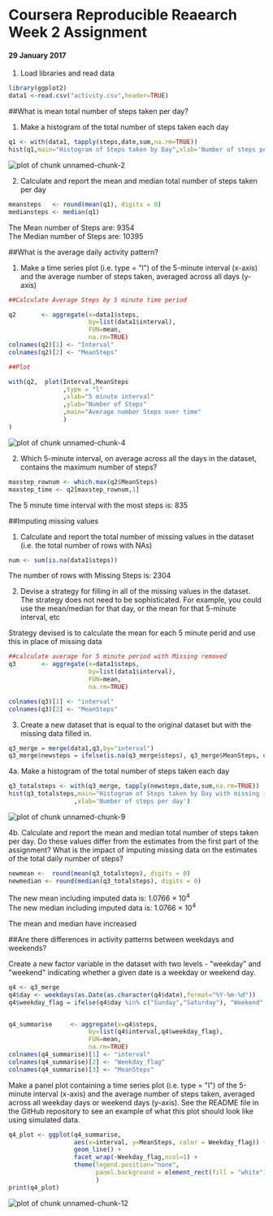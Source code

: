 # Coursera Reproducible Reaearch Week 2 Assignment
#### 29 January 2017

1. Load libraries and read data 


```r
library(ggplot2)
data1 <-read.csv("activity.csv",header=TRUE)
```

##What is mean total number of steps taken per day? 
1. Make a histogram of the total number of steps taken each day


```r
q1 <- with(data1, tapply(steps,date,sum,na.rm=TRUE))
hist(q1,main="Histogram of Steps taken by Day",xlab='Number of steps per day')
```

![plot of chunk unnamed-chunk-2](figure/unnamed-chunk-2-1.png)

2. Calculate and report the mean and median total number of steps taken per day


```r
meansteps   <- round(mean(q1), digits = 0)
mediansteps <- median(q1)
```

The Mean number of Steps are: 9354  
The Median number of Steps are: 10395  

##What is the average daily activity pattern?

1.  Make a time series plot (i.e. type = "l") of the 5-minute interval (x-axis) and the average number of steps taken, averaged across all days (y-axis)


```r
##Calculate Average Steps by 5 minute time period

q2       <- aggregate(x=data1$steps,
                      by=list(data1$interval),
                      FUN=mean,
                      na.rm=TRUE)
colnames(q2)[1] <- "Interval"
colnames(q2)[2] <- "MeanSteps"

##Plot

with(q2,  plot(Interval,MeanSteps
               ,type = "l"
               ,xlab="5 minute interval"
               ,ylab="Number of Steps"
               ,main="Average number Steps over time"
               )
)
```

![plot of chunk unnamed-chunk-4](figure/unnamed-chunk-4-1.png)


2.  Which 5-minute interval, on average across all the days in the dataset, contains the maximum number of steps?



```r
maxstep_rownum <- which.max(q2$MeanSteps)
maxstep_time <- q2[maxstep_rownum,1]
```

The 5 minute time interval with the most steps is: 835

##Imputing missing values

1. Calculate and report the total number of missing values in the dataset (i.e. the total number of rows with NAs)



```r
num <- sum(is.na(data1$steps))
```

The number of rows with Missing Steps is: 2304

2. Devise a strategy for filling in all of the missing values in the dataset. The strategy does not need to be sophisticated. For example, you could use the mean/median for that day, or the mean for that 5-minute interval, etc
  
Strategy devised is to calculate the mean for each 5 minute perid and use this in place of missing data



```r
##calculate average for 5 minute period with Missing removed
q3       <- aggregate(x=data1$steps,
                      by=list(data1$interval),
                      FUN=mean,
                      na.rm=TRUE)

colnames(q3)[1] <- "interval"
colnames(q3)[2] <- "MeanSteps"
```

3. Create a new dataset that is equal to the original dataset but with the missing data filled in.


```r
q3_merge = merge(data1,q3,by="interval")
q3_merge$newsteps = ifelse(is.na(q3_merge$steps), q3_merge$MeanSteps, q3_merge$steps)
```

4a. Make a histogram of the total number of steps taken each day 


```r
q3_totalsteps <- with(q3_merge, tapply(newsteps,date,sum,na.rm=TRUE))
hist(q3_totalsteps,main="Histogram of Steps taken by Day with missing imputed"
                  ,xlab='Number of steps per day')
```

![plot of chunk unnamed-chunk-9](figure/unnamed-chunk-9-1.png)

4b. Calculate and report the mean and median total number of steps taken per day. Do these values differ from the estimates from the first part of the assignment? What is the impact of imputing missing data on the estimates of the total daily number of steps?


```r
newmean <-  round(mean(q3_totalsteps), digits = 0)
newmedian <- round(median(q3_totalsteps), digits = 0)
```


The new mean including imputed data is: 1.0766 &times; 10<sup>4</sup>   
The new median including imputed data is: 1.0766 &times; 10<sup>4</sup>   

The mean and median have increased 

##Are there differences in activity patterns between weekdays and weekends?

Create a new factor variable in the dataset with two levels - "weekday" and "weekend" indicating whether a given date is a weekday or weekend day.


```r
q4 <- q3_merge
q4$day <- weekdays(as.Date(as.character(q4$date),format="%Y-%m-%d"))    
q4$weekday_flag = ifelse(q4$day %in% c("Sunday","Saturday"), "Weekend", "Weekday")


q4_summarise     <- aggregate(x=q4$steps,
                      by=list(q4$interval,q4$weekday_flag),
                      FUN=mean,
                      na.rm=TRUE)
colnames(q4_summarise)[1] <- "interval"
colnames(q4_summarise)[2] <- "Weekday_flag"
colnames(q4_summarise)[3] <- "MeanSteps"
```

Make a panel plot containing a time series plot (i.e. type = "l") of the 5-minute interval (x-axis) and the average number of steps taken, averaged across all weekday days or weekend days (y-axis). See the README file in the GitHub repository to see an example of what this plot should look like using simulated data.


```r
q4_plot <- ggplot(q4_summarise, 
                  aes(x=interval, y=MeanSteps, color = Weekday_flag)) +
                  geom_line() +
                  facet_wrap(~Weekday_flag,ncol=1) +
                  theme(legend.position="none",
                        panel.background = element_rect(fill = "white")
                        )
print(q4_plot)
```

![plot of chunk unnamed-chunk-12](figure/unnamed-chunk-12-1.png)
